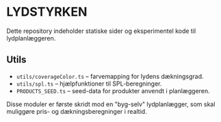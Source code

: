 # LYDSTYRKEN

Dette repository indeholder statiske sider og eksperimentel kode til lydplanlæggeren.

## Utils

- `utils/coverageColor.ts` – farvemapping for lydens dækningsgrad.
- `utils/spl.ts` – hjælpfunktioner til SPL-beregninger.
- `PRODUCTS_SEED.ts` – seed-data for produkter anvendt i planlæggeren.

Disse moduler er første skridt mod en "byg-selv" lydplanlægger, som skal muliggøre pris- og dækningsberegninger i realtid.
